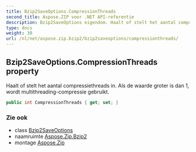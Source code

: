 ```yaml
---
title: Bzip2SaveOptions.CompressionThreads
second_title: Aspose.ZIP voor .NET API-referentie
description: Bzip2SaveOptions eigendom. Haalt of stelt het aantal compressiethreads in. Als de waarde groter is dan 1 wordt multithreadingcompressie gebruikt.
type: docs
weight: 30
url: /nl/net/aspose.zip.bzip2/bzip2saveoptions/compressionthreads/
---
```

## Bzip2SaveOptions.CompressionThreads property

Haalt of stelt het aantal compressiethreads in. Als de waarde groter is dan 1, wordt multithreading-compressie gebruikt.

```csharp
public int CompressionThreads { get; set; }
```

### Zie ook

* class [Bzip2SaveOptions](../)
* naamruimte [Aspose.Zip.Bzip2](../../bzip2saveoptions/)
* montage [Aspose.Zip](../../../)


